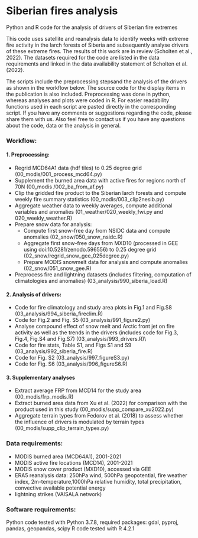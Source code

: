 # Siberian fires analysis




Python and R code for the analysis of drivers of Siberian fire extremes

This code uses satellite and reanalysis data to identify weeks with extreme fire activity in the larch forests of Siberia and subsequently analyse drivers of these extreme fires. The results of this work are in review (Scholten et al., 2022). The datasets required for the code are listed in the data requirements and linked in the data availability statement of Scholten et al. (2022). 
  
The scripts include the preprocessing stepsand the analysis of the drivers as shown in the workflow below. The source code for the display items in the publication is also included. Preprocessing was done in python, whereas analyses and plots were coded in R. For easier readability functions used in each script are pasted directly in the corresponding script. If you have any comments or suggestions regarding the code, please share them with us. Also feel free to contact us if you have any questions about the code, data or the analysis in general.

### Workflow: 

#### 1. Preprocessing:
- Regrid MCD64A1 data (hdf tiles) to 0.25 degree grid (00_modis/001_process_mcd64.py) 
- Supplement the burned area data with active fires for regions north of 70N (00_modis /002_ba_from_af.py)
- Clip the gridded fire product to the Siberian larch forests and compute weekly fire summary statistics (00_modis/003_clip2nesib.py)
- Aggregate weather data to weekly averages, compute additional variables and anomalies  (01_weather/020_weekly_fwi.py and 020_weekly_weather.R)
- Prepare snow data for analysis:
    - Compute first snow-free day from NSIDC data and compute anomalies (02_snow/050_snow_nsidc.R)
    - Aggregate first snow-free days from MXD10 (processed in GEE using doi:10.5281/zenodo.596556) to 0.25 degree grid (02_snow/regrid_snow_gee_025degree.py)
    - Prepare MODIS snowmelt data for analysis and compute anomalies (02_snow/051_snow_gee.R)
- Preprocess fire and lightning datasets (includes filtering, computation of climatologies and anomalies) (03_analysis/990_siberia_load.R)
#### 2. Analysis of drivers:
- Code for fire climatology and study area plots in Fig.1 and Fig.S8 (03_analysis/994_siberia_fireclim.R)
- Code for Fig.2 and Fig. S5 (03_analysis/991_figure2.py)
- Analyse compound effect of snow melt and Arctic front jet on fire activity as well as the trends in the drivers (includes code for Fig.3, Fig.4, Fig.S4 and Fig.S7) (03_analysis/993_drivers.R)\
- Code for fire stats, Table S1, and Figs S1 and S9 (03_analysis/992_siberia_fire.R)
- Code for Fig. S2 (03_analysis/997_figureS3.py)
- Code for Fig. S6 (03_analysis/996_figureS6.R)
#### 3. Supplementary analyses
- Extract average FRP from MCD14 for the study area (00_modis/frp_modis.R)
- Extract burned area data from Xu et al. (2022) for comparison with the product used in this study (00_modis/supp_compare_xu2022.py)
- Aggregate terrain types from Fedorov et al. (2018) to assess whether the influence of drivers is modulated by terrain types (00_modis/supp_clip_terrain_types.py)

### Data requirements:
- MODIS burned area (MCD64A1), 2001-2021
- MODIS active fire locations (MCD14), 2001-2021
- MODIS snow cover product (MXD10), accessed via GEE
- ERA5 reanalysis data: 250hPa wind, 500hPa geopotential, fire weather index, 2m-temperature,1000hPa relative humidity, total precipitation, convective available potential energy
- lightning strikes (VAISALA network)

### Software requirements:
Python code tested with Python 3.7.8, required packages: gdal, pyproj, pandas, geopandas, scipy
R code tested with R 4.2.1
